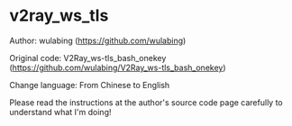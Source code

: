 # v2ray_ws_tls
Author: wulabing (https://github.com/wulabing)

Original code: V2Ray_ws-tls_bash_onekey (https://github.com/wulabing/V2Ray_ws-tls_bash_onekey)

Change language: From Chinese to English

Please read the instructions at the author's source code page carefully to understand what I'm doing!